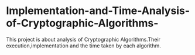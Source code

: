 # Implementation-and-Time-Analysis-of-Cryptographic-Algorithms-

This project is about analysis of Cryptographic Algorithms.Their execution,implementation and the time taken by each algorithm. 
